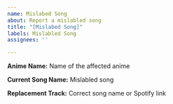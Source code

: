 ```yaml
---
name: Mislabed Song
about: Report a mislabled song
title: "[Mislabed Song]"
labels: Mislabled Song
assignees: ''

---
```


**Anime Name:**
Name of the affected anime

**Current Song Name:**
Mislabled song

**Replacement Track:**
Correct song name or Spotify link
